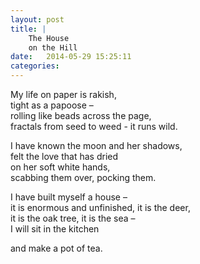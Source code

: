```yaml
---
layout: post
title: |
    The House
    on the Hill
date:   2014-05-29 15:25:11
categories: 
---
```


My life on paper is rakish,  
tight as a papoose –    
rolling like beads across the page,  
fractals from seed to weed - it runs wild.

I have known the moon and her shadows,  
felt the love that has dried   
on her soft white hands,  
scabbing them over, pocking them.  

I have built myself a house –   
it is enormous and unfinished, it is the deer,  
it is the oak tree, it is the sea –   
I will sit in the kitchen  

and make a pot of tea.
